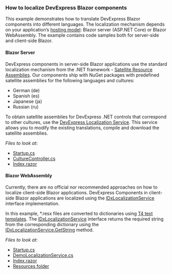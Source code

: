 ### How to localize DevExpress Blazor components

This example demonstrates how to translate DevExpress Blazor components into different languages. The localization mechanism depends on your application’s [hosting model][0]: Blazor server (ASP.NET Core) or Blazor WebAssembly. The example contains code samples both for server\-side and client\-side Blazor.
 
 #### Blazor Server
 
DevExpress components in server-side Blazor applications use the standard localization mechanism from the .NET framework - [Satellite Resource Assemblies][1].
Our components ship with NuGet packages with predefined satellite assemblies for the following languages and cultures:
  
- German (de)
- Spanish (es)
-	Japanese (ja)
-	Russian (ru)

To obtain satellite assemblies for DevExpress .NET controls that correspond to other cultures, use the [DevExpress Localization Service](http://localization.devexpress.com/). This service allows you to modify the existing translations, compile and download the satellite assemblies.
 
 *Files to look at*:

- [Startup.cs](/CS/BlazorServerApp/Startup.cs)
- [CultureController.cs](/CS/BlazorServerApp/Controllers/CultureController.cs)
- [Index.razor](/CS/BlazorServerApp/Pages/Index.razor)

#### Blazor WebAssembly

Currently, there are no official nor recommended approaches on how to localize client\-side Blazor applications. DevExpress Components in client\-side Blazor applications are localized using the [IDxLocalizationService][2] interface implementation.

In this example, \*.resx files are converted to dictionaries using [T4 text templates][5]. The [IDxLocalizationService][2] interface returns the required string from the corresponding dictionary using the [IDxLocalizationService.GetString][4] method.

*Files to look at*:
  
-	[Startup.cs](/CS/BlazorClientApp/Startup.cs)
-	[DemoLocalizationService.cs](/CS/BlazorClientApp/Services/DemoLocalizationService.cs)
-	[Index.razor](/CS/BlazorClientApp/Pages/Index.razor)
-	[Resources folder](CS/BlazorClientApp.Localization/Resources)

[0]: https://docs.microsoft.com/en-us/aspnet/core/blazor/hosting-models?view=aspnetcore-3.0
[1]: https://docs.microsoft.com/en-us/dotnet/framework/resources/creating-satellite-assemblies-for-desktop-apps?view=netframework-4.8
[2]: http://docs.devexpress.com/Blazor/DevExpress.Blazor.Localization.IDxLocalizationService
[4]: http://docs.devexpress.com/Blazor/DevExpress.Blazor.Localization.IDxLocalizationService.GetString\(System.String\)
[5]: https://docs.microsoft.com/en-us/visualstudio/modeling/code-generation-and-t4-text-templates?view=vs-2019

